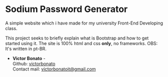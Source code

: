 # Sodium Password Generator

A simple website which i have made for my university Front-End Developing class.

This project seeks to briefly explain what is Bootstrap and how to get started using it. The site is 100% html and css **only**, no frameworks.
OBS: It's written in pt-BR.

- **Victor Bonato** -\
    Github: [victorbonato](https://github.com/victorbonato)\
    Contact mail: [victorbonatoit@gmail.com](victorbonatoit@gmail.com)

